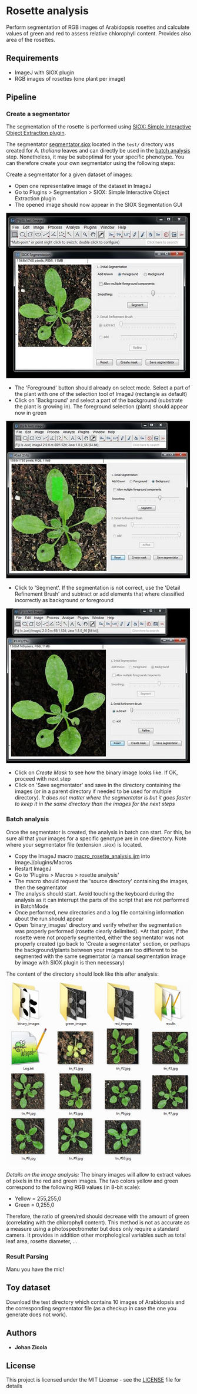 
# Rosette analysis 
Perform segmentation of RGB images of Arabidopsis rosettes and calculate values of green and red to assess relative chlorophyll content. Provides also area of the rosettes.

## Requirements

* ImageJ with SIOX plugin
* RGB images of rosettes (one plant per image)

## Pipeline

### Create a segmentator
The segmentation of the rosette is performed using [SIOX: Simple Interactive Object Extraction plugin](https://imagej.net/SIOX:_Simple_Interactive_Object_Extraction).

The segmentator [segmentator.siox](test/segmentator.siox) located in the `test/` directory was created for *A. thaliana* leaves and can directly be used in the [batch analysis](#batch-analysis) step. Nonetheless, it may be suboptimal for your specific phenotype. You can therefore create your own segmentator using the following steps: 

Create a segmentator for a given dataset of images:

* Open one representative image of the dataset in ImageJ
* Go to Plugins > Segmentation > SIOX: Simple Interactive Object Extraction plugin
* The opened image should now appear in the SIOX Segmentation GUI

![](images/tuto1.JPG?raw=true)

* The 'Foreground' button should already on select mode. Select a part of the plant with one of the selection tool of ImageJ (rectangle as default)
* Click on 'Background' and select a part of the background (substrate the plant is growing in). The foreground selection (plant) should appear now in green

![](images/tuto2.JPG?raw=true)

* Click to 'Segment'. If the segmentation is not correct, use the 'Detail Refinement Brush' and subtract or add elements that where classified incorrectly as background or foreground

![](images/tuto3.JPG?raw=true)

* Click on *Create Mask* to see how the binary image looks like. If OK, proceed with next step
* Click on 'Save segmentator' and save in the directory containing the images (or in a parent directory if needed to be used for multiple directory). *It does not matter where the segmentator is but it goes faster to keep it in the same directory than the images for the next steps* 


### Batch analysis

Once the segmentator is created, the analysis in batch can start. For this, be sure all that your images for a specific genotype are in one directory. Note where your segmentator file (extension .siox) is located.

* Copy the ImageJ macro [macro_rosette_analysis.ijm](macro_rosette_analysis.ijm) into ImageJ/plugins/Macros 
* Restart ImageJ
* Go to 'Plugins > Macros > rosette analysis'
* The macro should request the 'source directory' containing the images, then the segmentator
* The analysis should start. Avoid touching the keyboard during the analysis as it can interrupt the parts of the script that are not performed in BatchMode
* Once performed, new directories and a log file containing information about the run should appear
* Open 'binary_images' directory and verify whether the segmentation was properly performed (rosette clearly delimited). *At that point, if the rosette were not properly segmented, either the segmentator was not properly created (go back to 'Create a segmentator' section, or perhaps the background/plants between your images are too different to be segmented with the same segmentator (a manual segmentation image by image with SIOX plugin is then necessary)

The content of the directory should look like this after analysis:

![](images/tuto4.JPG?raw=true)

*Details on the image analysis:* The binary images will allow to extract values of pixels in the red and green images. 
The two colors yellow and green correspond to the following RGB values (in 8-bit scale):
* Yellow = 255,255,0
* Green = 0,255,0

Therefore, the ratio of green/red should decrease with the amount of green (correlating with the chlorophyll content). This method is not as accurate as a measure using a photospectrometer but does only require a standard camera. It provides in addition other morphological variables such as total leaf area, rosette diameter, ...
 

### Result Parsing

Manu you have the mic! 


## Toy dataset
Download the test directory which contains 10 images of Arabidopsis and the corresponding segmentator file (as a checkup in case the one you generate does not work).



## Authors

* **Johan Zicola**

## License

This project is licensed under the MIT License - see the [LICENSE](LICENSE) file for details

